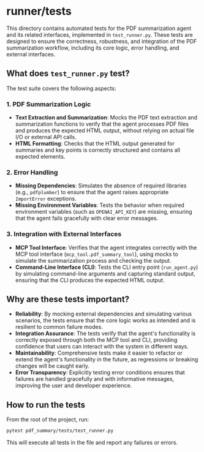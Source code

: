 # runner/tests

This directory contains automated tests for the PDF summarization agent and its related interfaces, implemented in `test_runner.py`. These tests are designed to ensure the correctness, robustness, and integration of the PDF summarization workflow, including its core logic, error handling, and external interfaces.

## What does `test_runner.py` test?

The test suite covers the following aspects:

### 1. PDF Summarization Logic

- **Text Extraction and Summarization**: Mocks the PDF text extraction and summarization functions to verify that the agent processes PDF files and produces the expected HTML output, without relying on actual file I/O or external API calls.
- **HTML Formatting**: Checks that the HTML output generated for summaries and key points is correctly structured and contains all expected elements.

### 2. Error Handling

- **Missing Dependencies**: Simulates the absence of required libraries (e.g., `pdfplumber`) to ensure that the agent raises appropriate `ImportError` exceptions.
- **Missing Environment Variables**: Tests the behavior when required environment variables (such as `OPENAI_API_KEY`) are missing, ensuring that the agent fails gracefully with clear error messages.

### 3. Integration with External Interfaces

- **MCP Tool Interface**: Verifies that the agent integrates correctly with the MCP tool interface (`mcp_tool.pdf_summary_tool`), using mocks to simulate the summarization process and checking the output.
- **Command-Line Interface (CLI)**: Tests the CLI entry point (`run_agent.py`) by simulating command-line arguments and capturing standard output, ensuring that the CLI produces the expected HTML output.

## Why are these tests important?

- **Reliability**: By mocking external dependencies and simulating various scenarios, the tests ensure that the core logic works as intended and is resilient to common failure modes.
- **Integration Assurance**: The tests verify that the agent's functionality is correctly exposed through both the MCP tool and CLI, providing confidence that users can interact with the system in different ways.
- **Maintainability**: Comprehensive tests make it easier to refactor or extend the agent's functionality in the future, as regressions or breaking changes will be caught early.
- **Error Transparency**: Explicitly testing error conditions ensures that failures are handled gracefully and with informative messages, improving the user and developer experience.

## How to run the tests

From the root of the project, run:

```bash
pytest pdf_summary/tests/test_runner.py
```

This will execute all tests in the file and report any failures or errors.
